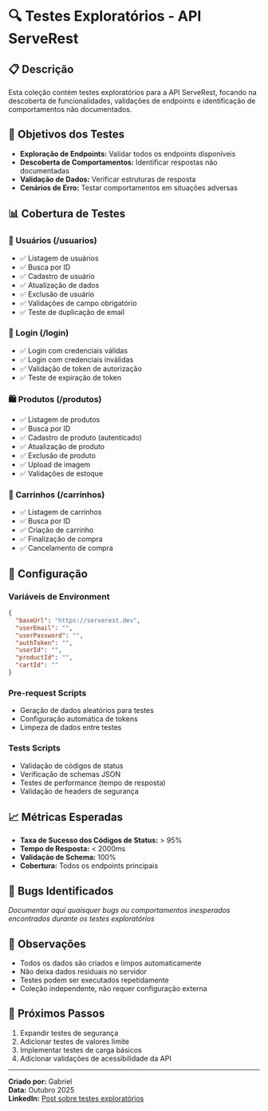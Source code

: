 # 🔍 Testes Exploratórios - API ServeRest

## 📋 Descrição

Esta coleção contém testes exploratórios para a API ServeRest, focando na descoberta de funcionalidades, validações de endpoints e identificação de comportamentos não documentados.

## 🎯 Objetivos dos Testes

- **Exploração de Endpoints:** Validar todos os endpoints disponíveis
- **Descoberta de Comportamentos:** Identificar respostas não documentadas
- **Validação de Dados:** Verificar estruturas de resposta
- **Cenários de Erro:** Testar comportamentos em situações adversas

## 📊 Cobertura de Testes

### 👤 Usuários (/usuarios)
- ✅ Listagem de usuários
- ✅ Busca por ID
- ✅ Cadastro de usuário
- ✅ Atualização de dados
- ✅ Exclusão de usuário
- ✅ Validações de campo obrigatório
- ✅ Teste de duplicação de email

### 🔐 Login (/login)
- ✅ Login com credenciais válidas
- ✅ Login com credenciais inválidas
- ✅ Validação de token de autorização
- ✅ Teste de expiração de token

### 🛍️ Produtos (/produtos)
- ✅ Listagem de produtos
- ✅ Busca por ID
- ✅ Cadastro de produto (autenticado)
- ✅ Atualização de produto
- ✅ Exclusão de produto
- ✅ Upload de imagem
- ✅ Validações de estoque

### 🛒 Carrinhos (/carrinhos)
- ✅ Listagem de carrinhos
- ✅ Busca por ID
- ✅ Criação de carrinho
- ✅ Finalização de compra
- ✅ Cancelamento de compra

## 🔧 Configuração

### Variáveis de Environment
```json
{
  "baseUrl": "https://serverest.dev",
  "userEmail": "",
  "userPassword": "",
  "authToken": "",
  "userId": "",
  "productId": "",
  "cartId": ""
}
```

### Pre-request Scripts
- Geração de dados aleatórios para testes
- Configuração automática de tokens
- Limpeza de dados entre testes

### Tests Scripts
- Validação de códigos de status
- Verificação de schemas JSON
- Testes de performance (tempo de resposta)
- Validação de headers de segurança

## 📈 Métricas Esperadas

- **Taxa de Sucesso dos Códigos de Status:** > 95%
- **Tempo de Resposta:** < 2000ms
- **Validação de Schema:** 100%
- **Cobertura:** Todos os endpoints principais

## 🐛 Bugs Identificados

*Documentar aqui quaisquer bugs ou comportamentos inesperados encontrados durante os testes exploratórios*

## 📝 Observações

- Todos os dados são criados e limpos automaticamente
- Não deixa dados residuais no servidor
- Testes podem ser executados repetidamente
- Coleção independente, não requer configuração externa

## 🔄 Próximos Passos

1. Expandir testes de segurança
2. Adicionar testes de valores limite
3. Implementar testes de carga básicos
4. Adicionar validações de acessibilidade da API

---

**Criado por:** Gabriel  
**Data:** Outubro 2025  
**LinkedIn:** [Post sobre testes exploratórios](#)
